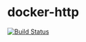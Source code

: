 # docker-http

[![Build Status](https://travis-ci.org/ViBiOh/docker-http.svg?branch=master)](https://travis-ci.org/ViBiOh/docker-http)
